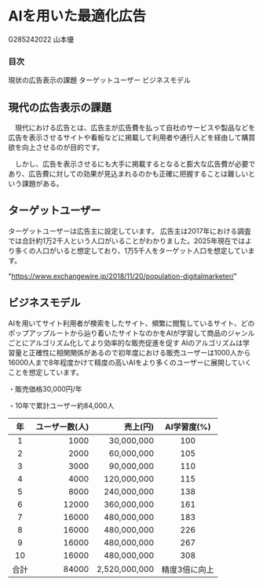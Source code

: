 
# AIを用いた最適化広告

G285242022 山本優 

### 目次
現状の広告表示の課題 
ターゲットユーザー
ビジネスモデル


## 現代の広告表示の課題 


　現代における広告とは、広告主が広告費を払って自社のサービスや製品などを広告を表示させるサイトや看板などに掲載して利用者や通行人どを経由して購買欲を向上させるのが目的です。

　しかし、広告を表示させるにも大手に掲載するとなると膨大な広告費が必要であり、広告費に対しての効果が見込まれるのかも正確に把握することは難しいという課題がある。


## ターゲットユーザー


ターゲットユーザーは広告主に設定しています。
広告主は2017年における調査では合計約1万2千人という人口がいることがわかりました。2025年現在ではより多くの人口がいると想定しており、1万5千人をターゲット人口を想定しています。

"https://www.exchangewire.jp/2018/11/20/population-digitalmarketer/"


## ビジネスモデル 


AIを用いてサイト利用者が検索をしたサイト、頻繁に閲覧しているサイト、どのポップアップルートから辿り着いたサイトなのかをAIが学習して商品のジャンルごとにアルゴリズム化してより効率的な販売促進を促す
AIのアルゴリズムは学習量と正確性に相関関係があるので初年度における販売ユーザーは1000人から16000人まで8年程度かけて精度の高いAIをより多くのユーザーに展開していくことを想定しています。

・販売価格30,000円/年

・10年で累計ユーザー約84,000人


|年| ユーザー数(人) | 売上(円) | AI学習度(%) |
|:-:|-----------:|------------:|:------------:|
|1| 1000       | 30,000,000 |     100    |
|2| 2000     | 60,000,000 |    105    |
|3| 3000       | 90,000,000 |     110     |
|4| 4000       | 120,000,000 |      115      |
|5| 8000       | 240,000,000 |    138    |
|6| 12000   | 360,000,000 |    161   |
|7|16000|480,000,000|183|
|8|16000|480,000,000|226|
|9|16000|480,000,000|267|
|10|16000|480,000,000|308|
|合計|84000|2,520,000,000|精度3倍に向上|


